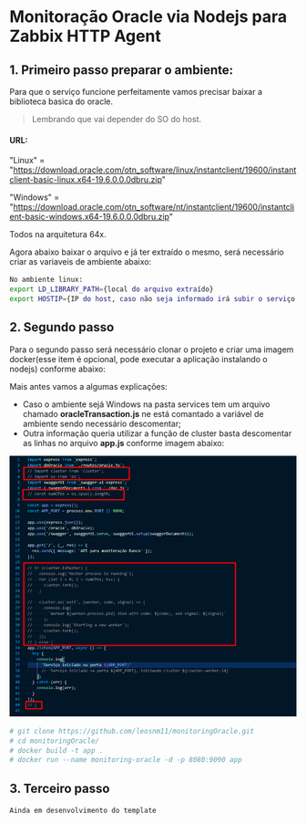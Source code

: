 # Monitoração Oracle via Nodejs para Zabbix HTTP Agent

## 1. Primeiro passo preparar o ambiente:

Para que o serviço funcione perfeitamente vamos precisar baixar a biblioteca
basica do oracle.

> Lembrando que vai depender do SO do host.

#### URL:

"Linux" = "https://download.oracle.com/otn_software/linux/instantclient/19600/instantclient-basic-linux.x64-19.6.0.0.0dbru.zip"

"Windows" = "https://download.oracle.com/otn_software/nt/instantclient/19600/instantclient-basic-windows.x64-19.6.0.0.0dbru.zip"

Todos na arquitetura 64x.

Agora abaixo baixar o arquivo e já ter extraído o mesmo, será necessário criar as variaveis de ambiente abaixo:

```bash
No ambiente linux:
export LD_LIBRARY_PATH={local do arquivo extraído}
export HOSTIP={IP do host, caso não seja informado irá subir o serviço como localhost esse campo é opcional}
```

## 2. Segundo passo

Para o segundo passo será necessário clonar o projeto e criar uma imagem docker(esse item é opcional, pode executar a aplicação instalando o nodejs) conforme abaixo:

Mais antes vamos a algumas explicações:

- Caso o ambiente sejá Windows na pasta services tem um arquivo chamado **oracleTransaction.js** ne está comantado a variável de ambiente sendo necessário descomentar;
- Outra informação queria utilizar a função de cluster basta descomentar as linhas no arquivo **app.js** conforme imagem abaixo:

![App.js](./images/images1.png)

```bash
# git clone https://github.com/leosnm11/monitoringOracle.git
# cd monitoringOracle/
# docker build -t app .
# docker run --name monitoring-oracle -d -p 8080:9090 app
```

## 3. Terceiro passo

```
Ainda em desenvolvimento do template
```

